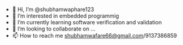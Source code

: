- 👋 Hi, I’m @shubhamwaphare123
- 👀 I’m interested in embedded programmig
- 🌱 I’m currently learning software verification and validation
- 💞️ I’m looking to collaborate on ...
- 📫 How to reach me shubhamwafare66@gmail.com/9137386859

<!---
shubhamwaphare123/shubhamwaphare123 is a ✨ special ✨ repository because its `README.md` (this file) appears on your GitHub profile.
You can click the Preview link to take a look at your changes.
--->
